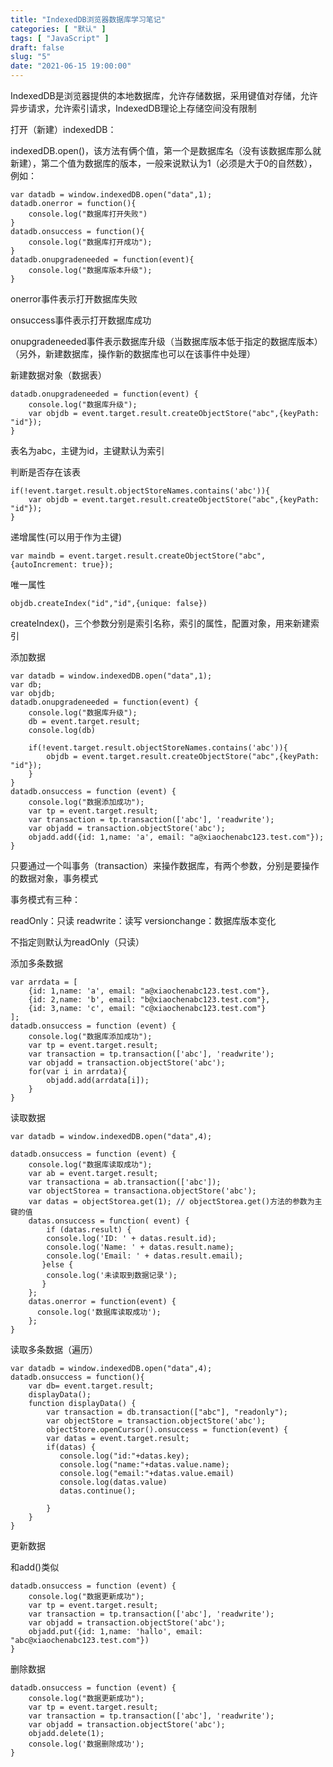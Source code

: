 ```yaml
---
title: "IndexedDB浏览器数据库学习笔记"
categories: [ "默认" ]
tags: [ "JavaScript" ]
draft: false
slug: "5"
date: "2021-06-15 19:00:00"
---
```


IndexedDB是浏览器提供的本地数据库，允许存储数据，采用键值对存储，允许异步请求，允许索引请求，IndexedDB理论上存储空间没有限制

打开（新建）indexedDB：

indexedDB.open()，该方法有俩个值，第一个是数据库名（没有该数据库那么就新建），第二个值为数据库的版本，一般来说默认为1（必须是大于0的自然数），例如：


    var datadb = window.indexedDB.open("data",1);
    datadb.onerror = function(){
        console.log("数据库打开失败")
    }
    datadb.onsuccess = function(){
        console.log("数据库打开成功");
    }
    datadb.onupgradeneeded = function(event){ 
        console.log("数据库版本升级");
    }


onerror事件表示打开数据库失败

onsuccess事件表示打开数据库成功

onupgradeneeded事件表示数据库升级（当数据库版本低于指定的数据库版本）（另外，新建数据库，操作新的数据库也可以在该事件中处理）



新建数据对象（数据表）

    datadb.onupgradeneeded = function(event) {
        console.log("数据库升级");
        var objdb = event.target.result.createObjectStore("abc",{keyPath: "id"});
    }

表名为abc，主键为id，主键默认为索引


判断是否存在该表

    if(!event.target.result.objectStoreNames.contains('abc')){
        var objdb = event.target.result.createObjectStore("abc",{keyPath: "id"});
    }


递增属性(可以用于作为主键)

    var maindb = event.target.result.createObjectStore("abc",{autoIncrement: true});

唯一属性

    objdb.createIndex("id","id",{unique: false})

createIndex()，三个参数分别是索引名称，索引的属性，配置对象，用来新建索引


添加数据


    var datadb = window.indexedDB.open("data",1);
    var db;
    var objdb;
    datadb.onupgradeneeded = function(event) {
        console.log("数据库升级");
        db = event.target.result;
        console.log(db)
        
        if(!event.target.result.objectStoreNames.contains('abc')){
            objdb = event.target.result.createObjectStore("abc",{keyPath: "id"});
        }
    }
    datadb.onsuccess = function (event) {
        console.log("数据添加成功");
        var tp = event.target.result;
        var transaction = tp.transaction(['abc'], 'readwrite');
        var objadd = transaction.objectStore('abc');
        objadd.add({id: 1,name: 'a', email: "a@xiaochenabc123.test.com"});
    }   

 

只要通过一个叫事务（transaction）来操作数据库，有两个参数，分别是要操作的数据对象，事务模式

事务模式有三种：

readOnly：只读
readwrite：读写
versionchange：数据库版本变化

不指定则默认为readOnly（只读）


添加多条数据


    var arrdata = [
        {id: 1,name: 'a', email: "a@xiaochenabc123.test.com"},
        {id: 2,name: 'b', email: "b@xiaochenabc123.test.com"},
        {id: 3,name: 'c', email: "c@xiaochenabc123.test.com"}
    ];
    datadb.onsuccess = function (event) {
        console.log("数据库添加成功");
        var tp = event.target.result;
        var transaction = tp.transaction(['abc'], 'readwrite');
        var objadd = transaction.objectStore('abc');
        for(var i in arrdata){
            objadd.add(arrdata[i]);
        }
    }   


读取数据


    var datadb = window.indexedDB.open("data",4);   
   
    datadb.onsuccess = function (event) {
        console.log("数据库读取成功");
        var ab = event.target.result;
        var transactiona = ab.transaction(['abc']);
        var objectStorea = transactiona.objectStore('abc');
        var datas = objectStorea.get(1); // objectStorea.get()方法的参数为主键的值
        datas.onsuccess = function( event) {
            if (datas.result) {
            console.log('ID: ' + datas.result.id);
            console.log('Name: ' + datas.result.name);
            console.log('Email: ' + datas.result.email);
           }else {
            console.log('未读取到数据记录');
           }
        };  
        datas.onerror = function(event) {
          console.log('数据库读取成功');
        };
    }



读取多条数据（遍历）


    var datadb = window.indexedDB.open("data",4);   
    datadb.onsuccess = function(){
        var db= event.target.result;
        displayData();
        function displayData() {
            var transaction = db.transaction(["abc"], "readonly");
            var objectStore = transaction.objectStore('abc');
            objectStore.openCursor().onsuccess = function(event) {
            var datas = event.target.result;
            if(datas) {
               console.log("id:"+datas.key);
               console.log("name:"+datas.value.name);
               console.log("email:"+datas.value.email)
               console.log(datas.value)
               datas.continue();
               
            } 
        }
    }

更新数据

和add()类似


    datadb.onsuccess = function (event) {
        console.log("数据更新成功");
        var tp = event.target.result;
        var transaction = tp.transaction(['abc'], 'readwrite');
        var objadd = transaction.objectStore('abc');
        objadd.put({id: 1,name: 'hallo', email: "abc@xiaochenabc123.test.com"})
    }   




删除数据

    datadb.onsuccess = function (event) {
        console.log("数据更新成功");
        var tp = event.target.result;
        var transaction = tp.transaction(['abc'], 'readwrite');
        var objadd = transaction.objectStore('abc');
        objadd.delete(1);
        console.log('数据删除成功');
    }   